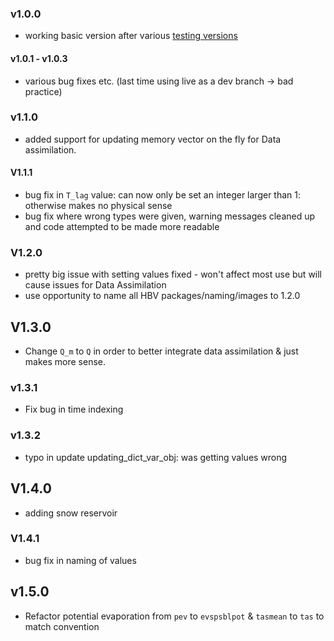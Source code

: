 ### v1.0.0 
- working basic version after various [testing versions](https://test.pypi.org/project/HBV/)
#### v1.0.1 - v1.0.3 
- various bug fixes etc. (last time using live as a dev branch -> bad practice)
### v1.1.0 
- added support for updating memory vector on the fly for Data assimilation.
#### V1.1.1
- bug fix in `T_lag` value: can now only be set an integer larger than 1: otherwise makes no physical sense
- bug fix where wrong types were given, warning messages cleaned up and code attempted to be made more readable
### V1.2.0
- pretty big issue with setting values fixed - won't affect most use but will cause issues for Data Assimilation
- use opportunity to name all HBV packages/naming/images to 1.2.0 
## V1.3.0
- Change `Q_m` to `Q` in order to better integrate data assimilation & just makes more sense. 
### v1.3.1
- Fix bug in time indexing
### v1.3.2
- typo in update updating_dict_var_obj: was getting values wrong 
## V1.4.0
- adding snow reservoir
### V1.4.1
- bug fix in naming of values 
## v1.5.0
  - Refactor potential evaporation from `pev` to `evspsblpot` & `tasmean` to `tas` to match convention